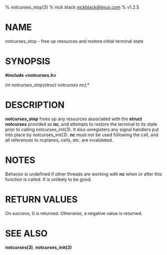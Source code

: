 % notcurses_stop(3)
% nick black <nickblack@linux.com>
% v1.2.5

# NAME

notcurses_stop - free up resources and restore initial terminal state

# SYNOPSIS

**#include <notcurses.h>**

**int notcurses_stop(struct notcurses* nc);**

# DESCRIPTION

**notcurses_stop** frees up any resources associated with the
**struct notcurses** provided as **nc**, and attempts to restore the terminal to its
state prior to calling notcurses_init(3). It also unregisters any signal
handlers put into place by notcurses_init(3). **nc** must not be used following
the call, and all references to ncplanes, cells, etc. are invalidated.

# NOTES

Behavior is undefined if other threads are working with **nc** when or after
this function is called. It is unlikely to be good.

# RETURN VALUES

On success, 0 is returned. Otherwise, a negative value is returned.

# SEE ALSO

**notcurses(3)**, **notcurses_init(3)**
